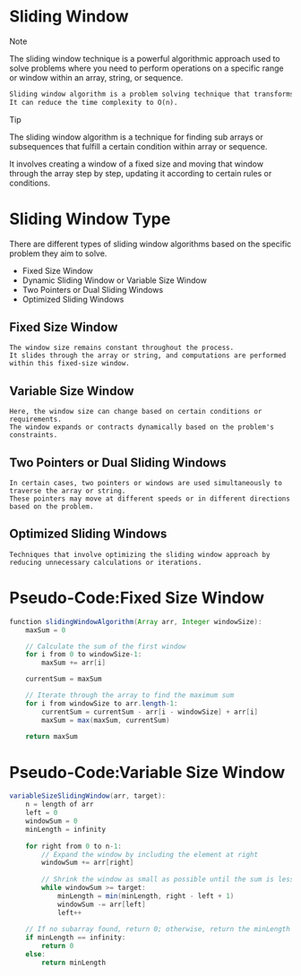 # Sliding Window
> [!NOTE]
> The sliding window technique is a powerful algorithmic approach used to solve problems where you need to perform 
> operations on a specific range or window within an array, string, or sequence.

```markdown
Sliding window algorithm is a problem solving technique that transforms two nested loops into one loop. 
It can reduce the time complexity to O(n).
```
> [!TIP]
> The sliding window algorithm is a technique for finding sub arrays or subsequences that fulfill a certain condition within array or sequence.
> 
> It involves creating a window of a fixed size and moving that window through the array step by step, updating it according to certain rules or conditions.

# Sliding Window Type
There are different types of sliding window algorithms based on the specific problem they aim to solve.
+ Fixed Size Window
+ Dynamic Sliding Window or Variable Size Window
+ Two Pointers or Dual Sliding Windows
+ Optimized Sliding Windows

## Fixed Size Window
    The window size remains constant throughout the process. 
    It slides through the array or string, and computations are performed within this fixed-size window.
## Variable Size Window
    Here, the window size can change based on certain conditions or requirements. 
    The window expands or contracts dynamically based on the problem's constraints.
## Two Pointers or Dual Sliding Windows
    In certain cases, two pointers or windows are used simultaneously to traverse the array or string. 
    These pointers may move at different speeds or in different directions based on the problem.
## Optimized Sliding Windows
    Techniques that involve optimizing the sliding window approach by reducing unnecessary calculations or iterations.

# Pseudo-Code:Fixed Size Window
```java
function slidingWindowAlgorithm(Array arr, Integer windowSize):
    maxSum = 0

    // Calculate the sum of the first window
    for i from 0 to windowSize-1:
        maxSum += arr[i]

    currentSum = maxSum

    // Iterate through the array to find the maximum sum
    for i from windowSize to arr.length-1:
        currentSum = currentSum - arr[i - windowSize] + arr[i]
        maxSum = max(maxSum, currentSum)

    return maxSum

```
# Pseudo-Code:Variable Size Window
```java
variableSizeSlidingWindow(arr, target):
    n = length of arr
    left = 0
    windowSum = 0
    minLength = infinity
    
    for right from 0 to n-1:
        // Expand the window by including the element at right
        windowSum += arr[right]
        
        // Shrink the window as small as possible until the sum is less than or equal to target
        while windowSum >= target:
            minLength = min(minLength, right - left + 1)
            windowSum -= arr[left]
            left++
    
    // If no subarray found, return 0; otherwise, return the minLength
    if minLength == infinity:
        return 0
    else:
        return minLength

```

